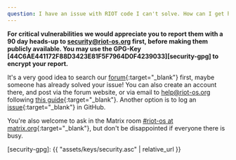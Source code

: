 ```yaml
---
question: I have an issue with RIOT code I can't solve. How can I get help?
---
```


**For critical vulnerabilities we would appreciate you to report them with a 90
day heads-up to [security@riot-os.org](mailto:security@riot-os.org) first,
before making them publicly available. You may use the GPG-Key
[44C6AE441172F88D3423E81F5F7964D0F4239033][security-gpg] to encrypt your report.**

It's a very good idea to search our
[forum](https://forum.riot-os.org){:target="_blank"} first, maybe someone has
already solved your issue! You can also create an account there, and post via
the forum website, or via email to [help@riot-os.org](mailto:help@riot-os.org)
following
[this guide](https://forum.riot-os.org/t/riot-forum-as-a-mailing-list/46){:target="_blank"}.
Another option is to log an
[issue](https://github.com/RIOT-OS/RIOT/issues/new/choose){:target="_blank"} in
GitHub.

You're also welcome to ask in the Matrix room [#riot-os at 
matrix.org](https://matrix.to/#/#riot-os:matrix.org){:target="_blank"}, but don't be
disappointed if everyone there is busy.

[security-gpg]: {{ "assets/keys/security.asc" | relative_url }}
